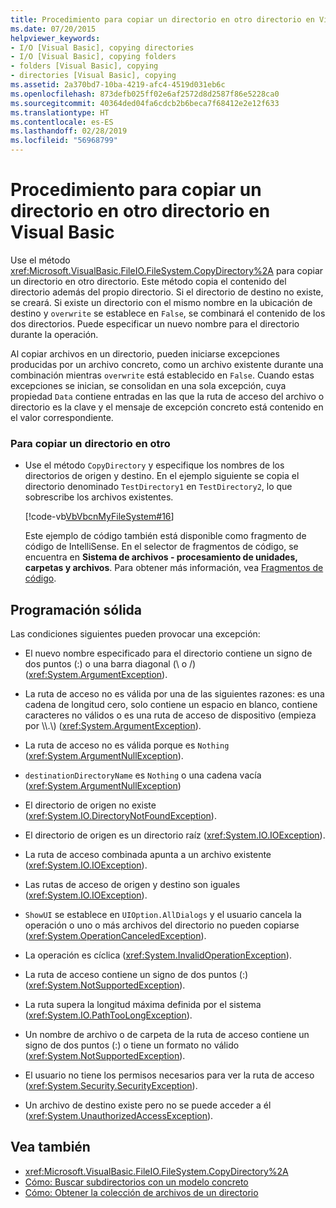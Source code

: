 ```yaml
---
title: Procedimiento para copiar un directorio en otro directorio en Visual Basic
ms.date: 07/20/2015
helpviewer_keywords:
- I/O [Visual Basic], copying directories
- I/O [Visual Basic], copying folders
- folders [Visual Basic], copying
- directories [Visual Basic], copying
ms.assetid: 2a370bd7-10ba-4219-afc4-4519d031eb6c
ms.openlocfilehash: 873defb025ff02e6af2572d8d2587f86e5228ca0
ms.sourcegitcommit: 40364ded04fa6cdcb2b6beca7f68412e2e12f633
ms.translationtype: HT
ms.contentlocale: es-ES
ms.lasthandoff: 02/28/2019
ms.locfileid: "56968799"
---
```

# <a name="how-to-copy-a-directory-to-another-directory-in-visual-basic"></a>Procedimiento para copiar un directorio en otro directorio en Visual Basic
Use el método <xref:Microsoft.VisualBasic.FileIO.FileSystem.CopyDirectory%2A> para copiar un directorio en otro directorio. Este método copia el contenido del directorio además del propio directorio. Si el directorio de destino no existe, se creará. Si existe un directorio con el mismo nombre en la ubicación de destino y `overwrite` se establece en `False`, se combinará el contenido de los dos directorios. Puede especificar un nuevo nombre para el directorio durante la operación.  
  
 Al copiar archivos en un directorio, pueden iniciarse excepciones producidas por un archivo concreto, como un archivo existente durante una combinación mientras `overwrite` está establecido en `False`. Cuando estas excepciones se inician, se consolidan en una sola excepción, cuya propiedad `Data` contiene entradas en las que la ruta de acceso del archivo o directorio es la clave y el mensaje de excepción concreto está contenido en el valor correspondiente.  
  
### <a name="to-copy-a-directory-to-another-directory"></a>Para copiar un directorio en otro  
  
-   Use el método `CopyDirectory` y especifique los nombres de los directorios de origen y destino. En el ejemplo siguiente se copia el directorio denominado `TestDirectory1` en `TestDirectory2`, lo que sobrescribe los archivos existentes.  
  
     [!code-vb[VbVbcnMyFileSystem#16](~/samples/snippets/visualbasic/VS_Snippets_VBCSharp/VbVbcnMyFileSystem/VB/Class1.vb#16)]  
  
     Este ejemplo de código también está disponible como fragmento de código de IntelliSense. En el selector de fragmentos de código, se encuentra en **Sistema de archivos - procesamiento de unidades, carpetas y archivos**. Para obtener más información, vea [Fragmentos de código](/visualstudio/ide/code-snippets).  
  
## <a name="robust-programming"></a>Programación sólida  
 Las condiciones siguientes pueden provocar una excepción:  
  
-   El nuevo nombre especificado para el directorio contiene un signo de dos puntos (:) o una barra diagonal (\ o /) (<xref:System.ArgumentException>).  
  
-   La ruta de acceso no es válida por una de las siguientes razones: es una cadena de longitud cero, solo contiene un espacio en blanco, contiene caracteres no válidos o es una ruta de acceso de dispositivo (empieza por \\\\.\\) (<xref:System.ArgumentException>).  
  
-   La ruta de acceso no es válida porque es `Nothing` (<xref:System.ArgumentNullException>).  
  
-   `destinationDirectoryName` es `Nothing` o una cadena vacía (<xref:System.ArgumentNullException>)  
  
-   El directorio de origen no existe (<xref:System.IO.DirectoryNotFoundException>).  
  
-   El directorio de origen es un directorio raíz (<xref:System.IO.IOException>).  
  
-   La ruta de acceso combinada apunta a un archivo existente (<xref:System.IO.IOException>).  
  
-   Las rutas de acceso de origen y destino son iguales (<xref:System.IO.IOException>).  
  
-   `ShowUI` se establece en `UIOption.AllDialogs` y el usuario cancela la operación o uno o más archivos del directorio no pueden copiarse (<xref:System.OperationCanceledException>).  
  
-   La operación es cíclica (<xref:System.InvalidOperationException>).  
  
-   La ruta de acceso contiene un signo de dos puntos (:) (<xref:System.NotSupportedException>).  
  
-   La ruta supera la longitud máxima definida por el sistema (<xref:System.IO.PathTooLongException>).  
  
-   Un nombre de archivo o de carpeta de la ruta de acceso contiene un signo de dos puntos (:) o tiene un formato no válido (<xref:System.NotSupportedException>).  
  
-   El usuario no tiene los permisos necesarios para ver la ruta de acceso (<xref:System.Security.SecurityException>).  
  
-   Un archivo de destino existe pero no se puede acceder a él (<xref:System.UnauthorizedAccessException>).  
  
## <a name="see-also"></a>Vea también
- <xref:Microsoft.VisualBasic.FileIO.FileSystem.CopyDirectory%2A>
- [Cómo: Buscar subdirectorios con un modelo concreto](../../../../visual-basic/developing-apps/programming/drives-directories-files/how-to-find-subdirectories-with-a-specific-pattern.md)
- [Cómo: Obtener la colección de archivos de un directorio](../../../../visual-basic/developing-apps/programming/drives-directories-files/how-to-get-the-collection-of-files-in-a-directory.md)
